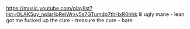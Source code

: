 
https://music.youtube.com/playlist?list=OLAK5uy_npIar1qRelWrxy5s7GTumdp7thHxR0hhk
lil ugly mane - lean got me fucked up
the cure - treasure
the cure - bare
